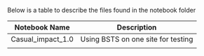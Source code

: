 Below is a table to describe the files found in the notebook folder

|Notebook Name |Description|
|-----|--------|
|Casual_impact_1.0| Using BSTS on one site for testing  |
|  |  |
